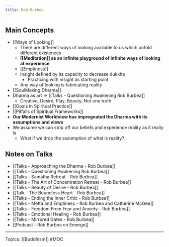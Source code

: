 ```yaml
---
title: Rob Burbea
---
```

## Main Concepts
- [[Ways of Looking]]
	- There are different ways of looking available to us which unfold different existences
	- **[[Meditation]] as an infinite playground of infinite ways of looking at experience**
	- [[Emptiness]]
	- Insight defined by its capacity to decrease dukkha
		- Practicing with insight as starting point
	- Any way of looking is fabricating reality
- [[SoulMaking Dharma]]
- Dharma as art → [[Talks - Questioning Awakening Rob Burbea]]
	- Creative, Desire, Play, Beauty, Not one truth
- [[Goals in Spiritual Practice]]
- [[Pitfalls of Spiritual Frameworks]]
- **Our Modernist Worldview has impregnated the Dharma with its assumptions and views**
- We assume we can strip off our beliefs and experience reality as it really is
	- What if we drop the assumption of what is reality?

## Notes on Talks
- [[Talks - Approaching the Dharma - Rob Burbea]]
- [[Talks - Questioning Awakening Rob Burbea]]
- [[Talks - Samatha Retreat - Rob Burbea]]
- [[Talks - The Art of Concentration Retreat - Rob Burbea]]
- [[Talks - Beauty of Desire - Rob Burbea]]
- [[Talk - The Boundless Heart - Rob Burbea]]
- [[Talks - Ending the Inner Critic - Rob Burbea]]
- [[Talks - Metta and Emptiness - Rob Burbea and Catherine McGee]]
- [[Talks - Freedom From Fear and Anxiety - Rob Burbea]]
- [[Talks - Emotional Healing - Rob Burbea]]
- [[Talks - Mirrored Gates - Rob Burbea]]
- [[Podcast - Rob Burbea on Emerge]]


-------------------

Topics: [[Buddhism]]
#MOC 
